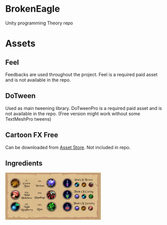 # BrokenEagle
Unity programming Theory repo

# Assets

## Feel
Feedbacks are used throughout the project. Feel is a required paid asset and is not available in the repo.

## DoTween
Used as main tweening library. DoTweenPro is a required paid asset and is not available in the repo. (Free version might work without some TextMeshPro tweens)

## Cartoon FX Free
Can be downloaded from [Asset Store](https://api.unity.com/v1/oauth2/authorize?client_id=asset_store_v2&locale=en_US&redirect_uri=https%3A%2F%2Fassetstore.unity.com%2Fauth%2Fcallback%3Fredirect_to%3D%252Fpackages%252Fvfx%252Fparticles%252Fcartoon-fx-free-109565&response_type=code&state=efd59fa8-4181-4121-bc29-98414b3bed5c). Not included in repo.

## Ingredients
<img src="Docs/PotionList.png" alt="Potion List" width="300"/>
